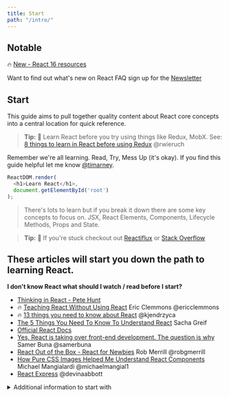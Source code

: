 ```yaml
---
title: Start
path: "/intro/"
---
```

## Notable
<div class="notable">
 <p>🔥 <a href="https://reactfaq.site/react16">New - React 16 resources</a> <p>
 <p>Want to find out what's new on React FAQ sign up for the <a href="https://tinyletter.com/timarney">Newsletter</a></p>
</div>


## Start
This guide aims to pull together quality content about React core concepts into a central location for quick reference.

> **Tip:** 🤔 Learn React before you try using things like Redux, MobX.  See: [8 things to learn in React before using Redux](https://www.robinwieruch.de/learn-react-before-using-redux/) @rwieruch

Remember we're all learning.  Read, Try, Mess Up (it's okay).  If you find this guide helpful let me know [@timarney](https://twitter.com/timarney).


```javascript
ReactDOM.render(
  <h1>Learn React</h1>,
  document.getElementById('root')
);
```

>There's lots to learn but if you break it down there are some key concepts to focus on. JSX, React Elements, Components, Lifecycle Methods, Props and State.


> **Tip:** 🤔 If you're stuck checkout out [Reactiflux](https://www.reactiflux.com) or [Stack Overflow](http://stackoverflow.com/questions/tagged/reactjs)

## These articles will start you down the path to learning React.



**I don't know React what should I watch / read before I start?**
* [Thinking in React - Pete Hunt](https://facebook.github.io/react/docs/thinking-in-react.html)
* 🔥 [Teaching React Without Using React](https://medium.com/@ericclemmons/teaching-react-without-using-react-a4b87cfd4e87#.q8cyvryw1) Eric Clemmons @ericclemmons
* 🔥 [13 things you need to know about React](http://aimforsimplicity.com/post/13-things-you-need-to-know-about-react)  @kjendrzyca
* [The 5 Things You Need To Know To Understand React](https://medium.com/@sachagreif/the-5-things-you-need-to-know-to-understand-react-a1dbd5d114a3#.uii8of7um) Sacha Greif
* [Official React Docs](https://facebook.github.io/react/docs/hello-world.html)
* [Yes, React is taking over front-end development. The question is why](https://medium.freecodecamp.com/yes-react-is-taking-over-front-end-development-the-question-is-why-40837af8ab76) Samer Buna @samerbuna
* [React Out of the Box - React for Newbies](https://www.youtube.com/watch?v=100pKUE3OPI) Rob Merrill @robgmerrill
* [How Pure CSS Images Helped Me Understand React Components](https://medium.com/coding-artist/how-pure-css-images-helped-me-understand-react-components-3ad7b05051b0) Michael Mangialardi @michaelmangial1
* [React Express](http://www.react.express) @devinaabbott

<details>
 <summary>Additional information to start with</summary>

* [Pete Hunt: React: Rethinking best practices JSConf EU 2013](https://www.youtube.com/watch?v=x7cQ3mrcKaY)
* [React in 7 Minutes](https://egghead.io/lessons/react-react-in-7-minutes) this is a slightly dated but still really good starter
* [Complete Intro to React - React, Webpack, Babel, Redux, React Router, SSR](https://btholt.github.io/complete-intro-to-react/) Brian Holt(@holtbt) for Frontend Masters worshop
* [React "Aha" Moments](https://tylermcginnis.com/react-aha-moments) Tyler McGinnis @tylermcginnis33
* [All the terrible things I did the first time I wrote a complex React App ](https://youtu.be/Fk--XUEorvc?t=20666) Raquel @raquelxmoss
* [Introduction to React](https://mva.microsoft.com/en-US/training-courses/introduction-to-react-16635?l=4wrKgdJrC_206218965) Eric W. Greene / Microsoft Virtual Academy
* [A few things every new React developer should know part 1](https://medium.com/deepscan/a-few-things-every-new-react-developer-should-know-part-1-93940e11800a) @pieceoflena
</details>

